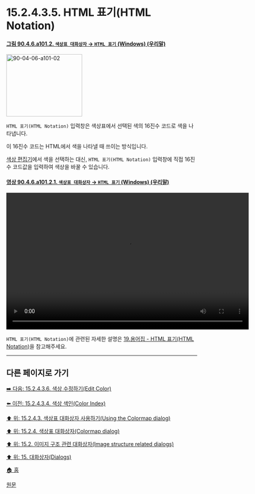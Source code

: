 # 15.2.4.3.5. HTML 표기(HTML Notation)

<a id="90-04-06-a101-02"></a>

#### [그림 90.4.6.a101.2. `색상표 대화상자` → `HTML 표기` (Windows) (우리말)](./90-04-0006-colormap.md#90-04-06-a101-02)
<img width="200" height="164" alt="90-04-06-a101-02" src="https://github.com/wonder13662/gimp/assets/15767104/613defb3-7626-4519-94ce-f54376131bc7" />

`HTML 표기(HTML Notation)` 입력창은 색상표에서 선택된 색의 16진수 코드로 색을 나타냅니다.

이 16진수 코드는 HTML에서 색을 나타낼 때 쓰이는 방식입니다.

[색상 편집기](./19-glossaryx-color_editor.md)에서 색을 선택하는 대신, `HTML 표기(HTML Notation)` 입력창에 직접 16진수 코드값을 입력하여 색상을 바꿀 수 있습니다.

<a id="90-04-06-a101-02-01"></a>

#### [영상 90.4.6.a101.2.1. `색상표 대화상자` → `HTML 표기` (Windows) (우리말)](./90-04-0006-colormap.md#90-04-06-a101-02-01)
<video controls="controls" width="640" height="360" src="https://github.com/wonder13662/gimp/assets/15767104/32d1c17e-1c84-4f5b-b61b-ec9ea3115c1f"></video>

`HTML 표기(HTML Notation)`에 관련된 자세한 설명은 [19.용어집 - HTML 표기(HTML Notation)](./19-glossaryx-html_notation.md)을 참고해주세요.

***

## 다른 페이지로 가기

[➡️ 다음: 15.2.4.3.6. 색상 수정하기(Edit Color)](./15-02-04-03-06-edit_color.md)

[⬅️ 이전: 15.2.4.3.4. 색상 색인(Color Index)](./15-02-04-03-04-color_index.md)

[⬆️ 위: 15.2.4.3. 색상표 대화상자 사용하기(Using the Colormap dialog)](./15-02-04-03-00-using_the_colormap_dialog.md)

[⬆️ 위: 15.2.4. 색상표 대화상자(Colormap dialog)](./15-02-04-00-colormap-dialog.md)

[⬆️ 위: 15.2. 이미지 구조 관련 대화상자(Image structure related dialogs)](./15-02-00-image-structure-related-dialogs.md)

[⬆️ 위: 15. 대화상자(Dialogs)](./15-00-dialogs.md)

[🏠 홈](./00-home.md)

[원문](https://docs.gimp.org/2.10/ko/gimp-indexed-palette-dialog.html#gimp-indexed-palette-dialog-using)